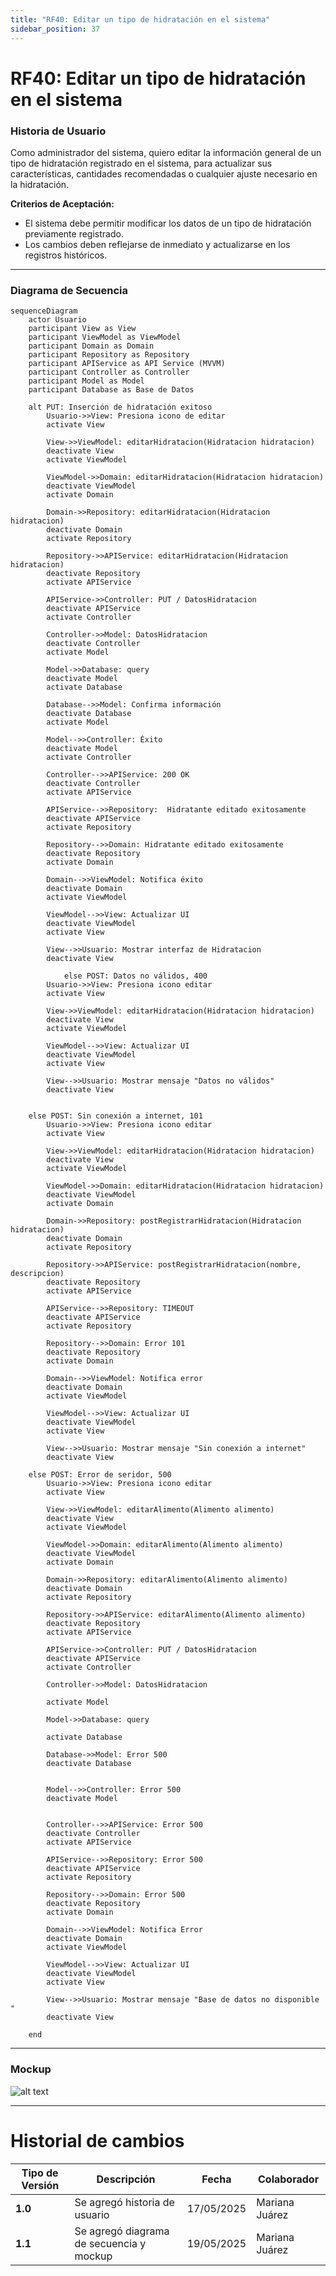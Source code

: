 ```yaml
---
title: "RF40: Editar un tipo de hidratación en el sistema"  
sidebar_position: 37
---
```


# RF40: Editar un tipo de hidratación en el sistema

### Historia de Usuario
Como administrador del sistema, quiero editar la información general de un tipo de hidratación registrado en el sistema, para actualizar sus características, cantidades recomendadas o cualquier ajuste necesario en la hidratación.

  **Criterios de Aceptación:**
  - El sistema debe permitir modificar los datos de un tipo de hidratación previamente registrado.
  - Los cambios deben reflejarse de inmediato y actualizarse en los registros históricos.

---

### Diagrama de Secuencia

```mermaid
sequenceDiagram
    actor Usuario 
    participant View as View
    participant ViewModel as ViewModel
    participant Domain as Domain
    participant Repository as Repository
    participant APIService as API Service (MVVM)
    participant Controller as Controller
    participant Model as Model
    participant Database as Base de Datos
  
    alt PUT: Inserción de hidratación exitoso
        Usuario->>View: Presiona icono de editar
        activate View

        View->>ViewModel: editarHidratacion(Hidratacion hidratacion)
        deactivate View
        activate ViewModel

        ViewModel->>Domain: editarHidratacion(Hidratacion hidratacion)
        deactivate ViewModel
        activate Domain

        Domain->>Repository: editarHidratacion(Hidratacion hidratacion)
        deactivate Domain
        activate Repository

        Repository->>APIService: editarHidratacion(Hidratacion hidratacion)
        deactivate Repository
        activate APIService

        APIService->>Controller: PUT / DatosHidratacion
        deactivate APIService
        activate Controller

        Controller->>Model: DatosHidratacion
        deactivate Controller
        activate Model

        Model->>Database: query 
        deactivate Model
        activate Database

        Database-->>Model: Confirma información
        deactivate Database
        activate Model

        Model-->>Controller: Éxito
        deactivate Model
        activate Controller

        Controller-->>APIService: 200 OK
        deactivate Controller
        activate APIService

        APIService-->>Repository:  Hidratante editado exitosamente
        deactivate APIService
        activate Repository

        Repository-->>Domain: Hidratante editado exitosamente
        deactivate Repository
        activate Domain

        Domain-->>ViewModel: Notifica éxito
        deactivate Domain
        activate ViewModel

        ViewModel-->>View: Actualizar UI
        deactivate ViewModel
        activate View

        View-->>Usuario: Mostrar interfaz de Hidratacion
        deactivate View
    
            else POST: Datos no válidos, 400
        Usuario->>View: Presiona icono editar
        activate View

        View->>ViewModel: editarHidratacion(Hidratacion hidratacion)
        deactivate View
        activate ViewModel

        ViewModel-->>View: Actualizar UI
        deactivate ViewModel
        activate View

        View-->>Usuario: Mostrar mensaje "Datos no válidos"
        deactivate View


    else POST: Sin conexión a internet, 101
        Usuario->>View: Presiona icono editar
        activate View

        View->>ViewModel: editarHidratacion(Hidratacion hidratacion)
        deactivate View
        activate ViewModel

        ViewModel->>Domain: editarHidratacion(Hidratacion hidratacion)
        deactivate ViewModel
        activate Domain

        Domain->>Repository: postRegistrarHidratacion(Hidratacion hidratacion)
        deactivate Domain
        activate Repository

        Repository->>APIService: postRegistrarHidratacion(nombre, descripcion)
        deactivate Repository
        activate APIService

        APIService-->>Repository: TIMEOUT
        deactivate APIService
        activate Repository

        Repository-->>Domain: Error 101
        deactivate Repository
        activate Domain

        Domain-->>ViewModel: Notifica error
        deactivate Domain
        activate ViewModel

        ViewModel-->>View: Actualizar UI
        deactivate ViewModel
        activate View

        View-->>Usuario: Mostrar mensaje "Sin conexión a internet"
        deactivate View
        
    else POST: Error de seridor, 500
        Usuario->>View: Presiona icono editar
        activate View

        View->>ViewModel: editarAlimento(Alimento alimento)
        deactivate View
        activate ViewModel

        ViewModel->>Domain: editarAlimento(Alimento alimento)
        deactivate ViewModel
        activate Domain

        Domain->>Repository: editarAlimento(Alimento alimento)
        deactivate Domain
        activate Repository

        Repository->>APIService: editarAlimento(Alimento alimento)
        deactivate Repository
        activate APIService

        APIService->>Controller: PUT / DatosHidratacion
        deactivate APIService
        activate Controller

        Controller->>Model: DatosHidratacion
        
        activate Model

        Model->>Database: query
     
        activate Database

        Database->>Model: Error 500  
        deactivate Database
        

        Model-->>Controller: Error 500
        deactivate Model
        

        Controller-->>APIService: Error 500
        deactivate Controller
        activate APIService

        APIService-->>Repository: Error 500
        deactivate APIService
        activate Repository

        Repository-->>Domain: Error 500
        deactivate Repository
        activate Domain

        Domain-->>ViewModel: Notifica Error
        deactivate Domain
        activate ViewModel

        ViewModel-->>View: Actualizar UI
        deactivate ViewModel
        activate View

        View-->>Usuario: Mostrar mensaje "Base de datos no disponible "
        deactivate View

    end

```

---

### Mockup

![alt text](mockupHidratacion.png)


---


# Historial de cambios
| **Tipo de Versión** | **Descripción**                      | **Fecha**  | **Colaborador**   |
| ------------------- | ------------------------------------ | ---------- | ----------------- |
| **1.0**             | Se agregó historia de usuario        | 17/05/2025 | Mariana Juárez    |
| **1.1**             | Se agregó diagrama de secuencia y mockup        | 19/05/2025 | Mariana Juárez    |
